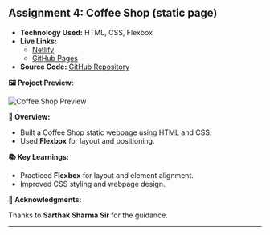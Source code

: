 ## Assignment 4: Coffee Shop (static page)

- **Technology Used:** HTML, CSS, Flexbox  
- **Live Links:**
  - [Netlify](https://sandip-cohort.netlify.app/day%205/)
  - [GitHub Pages](https://sandip3.github.io/Sheryians-coding-school_Cohort/Day%205/)
- **Source Code:** [GitHub Repository](https://github.com/sandip3/Sheryians-coding-school_Cohort)

**🖼️ Project Preview:**

![Coffee Shop Preview](../public/Day%205.gif)

**📝 Overview:**

- Built a Coffee Shop static webpage using HTML and CSS.
- Used **Flexbox** for layout and positioning.

**📚 Key Learnings:**

- Practiced **Flexbox** for layout and element alignment.
- Improved CSS styling and webpage design.

**🙏 Acknowledgments:**

Thanks to **Sarthak Sharma Sir** for the guidance.

---
